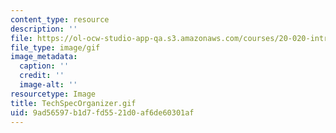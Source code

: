 ```yaml
---
content_type: resource
description: ''
file: https://ol-ocw-studio-app-qa.s3.amazonaws.com/courses/20-020-introduction-to-biological-engineering-design-spring-2009/9ad56597b1d7fd5521d0af6de60301af_TechSpecOrganizer.gif
file_type: image/gif
image_metadata:
  caption: ''
  credit: ''
  image-alt: ''
resourcetype: Image
title: TechSpecOrganizer.gif
uid: 9ad56597-b1d7-fd55-21d0-af6de60301af
---
```

